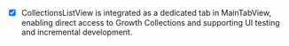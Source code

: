 - [x] CollectionsListView is integrated as a dedicated tab in MainTabView, enabling direct access to Growth Collections and supporting UI testing and incremental development. 